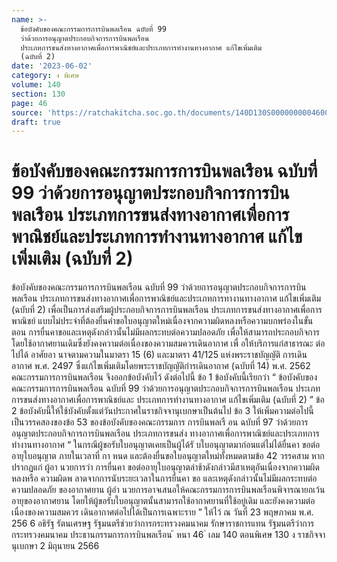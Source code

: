 ```yaml
---
name: >-
  ข้อบังคับของคณะกรรมการการบินพลเรือน ฉบับที่ 99 
  ว่าด้วยการอนุญาตประกอบกิจการการบินพลเรือน
  ประเภทการขนส่งทางอากาศเพื่อการพาณิชย์และประเภทการทำงานทางอากาศ แก้ไขเพิ่มเติม
  (ฉบับที่ 2)
date: '2023-06-02'
category: ง พิเศษ
volume: 140
section: 130
page: 46
source: 'https://ratchakitcha.soc.go.th/documents/140D130S0000000004600.pdf'
draft: true
---
```


# ข้อบังคับของคณะกรรมการการบินพลเรือน ฉบับที่ 99  ว่าด้วยการอนุญาตประกอบกิจการการบินพลเรือน ประเภทการขนส่งทางอากาศเพื่อการพาณิชย์และประเภทการทำงานทางอากาศ แก้ไขเพิ่มเติม (ฉบับที่ 2)

ข้อบังคับของคณะกรรมการการบินพลเรือน ฉบับที่ 99 ว่าด้วยการอนุญาตประกอบกิจการการบินพลเรือน ประเภทการขนส่งทางอากาศเพื่อการพาณิชย์และประเภทการทางานทางอากาศ แก้ไขเพิ่มเติม (ฉบับที่ 2) เพื่อเป็นการส่งเสริมผู้ประกอบกิจการการบินพลเรือน ประเภทการขนส่งทางอากาศเพื่อการพาณิชย์ แบบไม่ประจำที่ต้องยื่นคำขอใบอนุญาตใหม่เนื่องจากความผิดหลงหรือความบกพร่องในขั้นตอน การยื่นคาขอและเหตุดังกล่าวนั้นไม่มีผลกระทบต่อความปลอดภัย เพื่อให้สามารถประกอบกิจการ โดยใช้อากาศยานเดิมซึ่งยังคงความต่อเนื่องของความสมควรเดินอากาศ เพื่ อให้บริการแก่สาธารณะ ต่อไปได้ อาศัยอา นาจตามความในมาตรา 15 (6) และมาตรา 41/125 แห่งพระราชบัญญัติ การเดินอากาศ พ.ศ. 2497 ซึ่งแก้ไขเพิ่มเติมโดยพระราชบัญญัติกำรเดินอากาศ (ฉบับที่ 14) พ.ศ. 2562 คณะกรรมการการบินพลเรือน จึงออกข้อบังคับไว้ ดังต่อไปนี้ ข้อ 1 ข้อบังคับนี้เรียกว่า “ ข้อบังคับของคณะกรรมการการบินพลเรือน ฉบับที่ 99 ว่าด้วยการอนุญาตประกอบกิจการการบินพลเรือน ประเภทการขนส่งทางอากาศเพื่อการพาณิชย์และ ประเภทการทำงานทางอากาศ แก้ไขเพิ่มเติม (ฉบับที่ 2) ” ข้อ 2 ข้อบังคับนี้ให้ใช้บังคับตั้งแต่วันประกาศในราชกิจจานุเบกษาเป็นต้นไป ข้อ 3 ให้เพิ่มความต่อไปนี้ เป็นวรรคสองของข้อ 53 ของข้อบังคับของคณะกรรมการ การบินพลเรื อน ฉบับที่ 97 ว่าด้วยการอนุญาตประกอบกิจการการบินพลเรือน ประเภทการขนส่ง ทางอากาศเพื่อการพาณิชย์และประเภทการทำงานทางอากาศ “ ในกรณีผู้ขอรับใบอนุญาตเคยเป็นผู้ได้รั บใบอนุญาตมาก่อนแต่ไม่ได้ยื่นคา ขอต่ออายุใบอนุญาต ภายในเวลาที่ กา หนด และต้องยื่นขอใบอนุญาตใหม่ทั้งหมดตามข้อ 42 วรรคสาม หากปรากฏแก่ ผู้อา นวยการว่า การยื่นคา ขอต่ออายุใบอนุญาตล่าช้าดังกล่าวมีสาเหตุอันเนื่องจากความผิดหลงหรือ ความผิดพ ลาดจากการนับระยะเวลาในการยื่นคา ขอ และเหตุดังกล่าวนั้นไม่มีผลกระทบต่อความปลอดภัย ของอากาศยาน ผู้อำ นวยการอาจเสนอให้คณะกรรมการการบินพลเรือนพิจารณายกเว้นอายุของอากาศยาน โดยให้ผู้ขอรับใบอนุญาตนั้นสามารถใช้อากาศยานที่ใช้อยู่เดิม และยังคงความต่อเนื่องของความสมควร เดินอากาศต่อไปได้เป็นการเฉพาะราย ” ให้ไว้ ณ วันที่ 23 พฤษภาคม พ.ศ. 256 6 อธิรัฐ รัตนเศรษฐ รัฐมนตรีช่วยว่าการกระทรวงคมนาคม รักษาราชการแทน รัฐมนตรีว่าการกระทรวงคมนาคม ประธานกรรมการการบินพลเรือน ้ หนา 46 ่ เลม 140 ตอนพิเศษ 130 ง ราชกิจจานุเบกษา 2 มิถุนายน 2566
